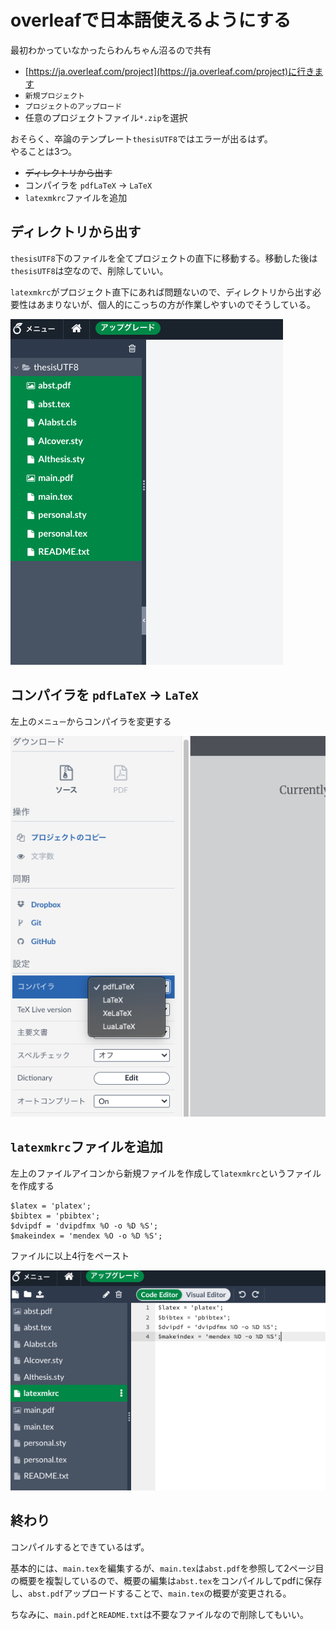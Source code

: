# overleafで日本語使えるようにする
最初わかっていなかったらわんちゃん沼るので共有

- [https://ja.overleaf.com/project](https://ja.overleaf.com/project)に行きます
- `新規プロジェクト`
- `プロジェクトのアップロード`
- 任意のプロジェクトファイル`*.zip`を選択

おそらく、卒論のテンプレート`thesisUTF8`ではエラーが出るはず。<br>
やることは3つ。
- ~~ディレクトリから出す~~
- コンパイラを `pdfLaTeX` → `LaTeX` 
- `latexmkrc`ファイルを追加

## ディレクトリから出す
`thesisUTF8`下のファイルを全てプロジェクトの直下に移動する。移動した後は`thesisUTF8`は空なので、削除していい。

`latexmkrc`がプロジェクト直下にあれば問題ないので、ディレクトリから出す必要性はあまりないが、個人的にこっちの方が作業しやすいのでそうしている。

![](./images/dir.png)

## コンパイラを `pdfLaTeX` → `LaTeX` 
左上の`メニュー`からコンパイラを変更する

![](./images/compiler.png)

## `latexmkrc`ファイルを追加
左上のファイルアイコンから新規ファイルを作成して`latexmkrc`というファイルを作成する
```
$latex = 'platex';
$bibtex = 'pbibtex';
$dvipdf = 'dvipdfmx %O -o %D %S';
$makeindex = 'mendex %O -o %D %S';
```
ファイルに以上4行をペースト

![](./images/latexmkrc.png)

## 終わり
コンパイルするとできているはず。

基本的には、`main.tex`を編集するが、`main.tex`は`abst.pdf`を参照して2ページ目の概要を複製しているので、概要の編集は`abst.tex`をコンパイルしてpdfに保存し、`abst.pdf`アップロードすることで、`main.tex`の概要が変更される。

ちなみに、`main.pdf`と`README.txt`は不要なファイルなので削除してもいい。